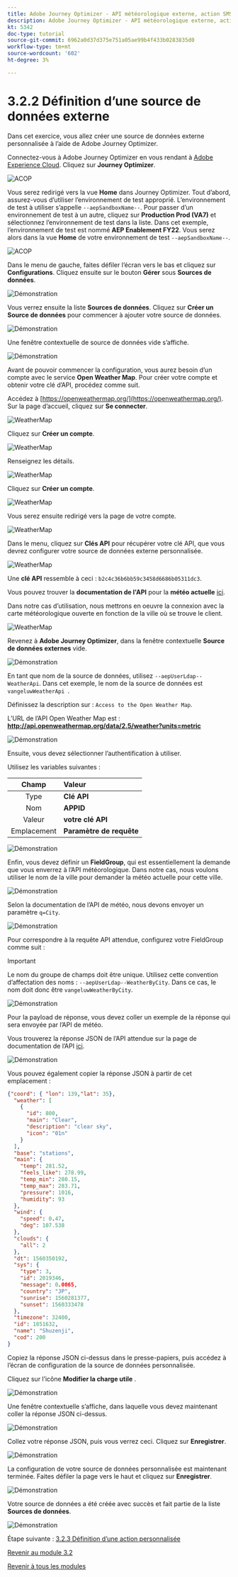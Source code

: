 ```yaml
---
title: Adobe Journey Optimizer - API météorologique externe, action SMS, etc. - Définition d’une source de données externe
description: Adobe Journey Optimizer - API météorologique externe, action SMS, etc. - Définition d’une source de données externe
kt: 5342
doc-type: tutorial
source-git-commit: 6962a0d37d375e751a05ae99b4f433b0283835d0
workflow-type: tm+mt
source-wordcount: '602'
ht-degree: 3%

---
```


# 3.2.2 Définition d’une source de données externe

Dans cet exercice, vous allez créer une source de données externe personnalisée à l’aide de Adobe Journey Optimizer.

Connectez-vous à Adobe Journey Optimizer en vous rendant à [Adobe Experience Cloud](https://experience.adobe.com?lang=fr). Cliquez sur **Journey Optimizer**.

![ACOP](./../../../modules/ajo-b2c/module3.2/images/acophome.png)

Vous serez redirigé vers la vue **Home** dans Journey Optimizer. Tout d’abord, assurez-vous d’utiliser l’environnement de test approprié. L’environnement de test à utiliser s’appelle `--aepSandboxName--`. Pour passer d’un environnement de test à un autre, cliquez sur **Production Prod (VA7)** et sélectionnez l’environnement de test dans la liste. Dans cet exemple, l’environnement de test est nommé **AEP Enablement FY22**. Vous serez alors dans la vue **Home** de votre environnement de test `--aepSandboxName--`.

![ACOP](./../../../modules/ajo-b2c/module3.2/images/acoptriglp.png)

Dans le menu de gauche, faites défiler l’écran vers le bas et cliquez sur **Configurations**. Cliquez ensuite sur le bouton **Gérer** sous **Sources de données**.

![Démonstration](./images/menudatasources.png)

Vous verrez ensuite la liste **Sources de données**.
Cliquez sur **Créer un Source de données** pour commencer à ajouter votre source de données.

![Démonstration](./images/dshome.png)

Une fenêtre contextuelle de source de données vide s’affiche.

![Démonstration](./images/emptyds.png)

Avant de pouvoir commencer la configuration, vous aurez besoin d’un compte avec le service **Open Weather Map**. Pour créer votre compte et obtenir votre clé d’API, procédez comme suit.

Accédez à [https://openweathermap.org/](https://openweathermap.org/). Sur la page d’accueil, cliquez sur **Se connecter**.

![WeatherMap](./images/owm.png)

Cliquez sur **Créer un compte**.

![WeatherMap](./images/owm1.png)

Renseignez les détails.

![WeatherMap](./images/owm2.png)

Cliquez sur **Créer un compte**.

![WeatherMap](./images/owm3.png)

Vous serez ensuite redirigé vers la page de votre compte.

![WeatherMap](./images/owm4.png)

Dans le menu, cliquez sur **Clés API** pour récupérer votre clé API, que vous devrez configurer votre source de données externe personnalisée.

![WeatherMap](./images/owm5.png)

Une **clé API** ressemble à ceci : `b2c4c36b6bb59c3458d6686b05311dc3`.

Vous pouvez trouver la **documentation de l&#39;API** pour la **météo actuelle** [ici](https://openweathermap.org/current).

Dans notre cas d’utilisation, nous mettrons en oeuvre la connexion avec la carte météorologique ouverte en fonction de la ville où se trouve le client.

![WeatherMap](./images/owm6.png)

Revenez à **Adobe Journey Optimizer**, dans la fenêtre contextuelle **Source de données externes** vide.

![Démonstration](./images/emptyds.png)

En tant que nom de la source de données, utilisez `--aepUserLdap--WeatherApi`. Dans cet exemple, le nom de la source de données est `vangeluwWeatherApi `.

Définissez la description sur : `Access to the Open Weather Map`.

L’URL de l’API Open Weather Map est : **http://api.openweathermap.org/data/2.5/weather?units=metric**

![Démonstration](./images/dsname.png)

Ensuite, vous devez sélectionner l’authentification à utiliser.

Utilisez les variables suivantes :

| Champ | Valeur |
|:-----------------------:| :-----------------------|
| Type | **Clé API** |
| Nom | **APPID** |
| Valeur | **votre clé API** |
| Emplacement | **Paramètre de requête** |

![Démonstration](./images/dsauth.png)

Enfin, vous devez définir un **FieldGroup**, qui est essentiellement la demande que vous enverrez à l’API météorologique. Dans notre cas, nous voulons utiliser le nom de la ville pour demander la météo actuelle pour cette ville.

![Démonstration](./images/fg.png)

Selon la documentation de l’API de météo, nous devons envoyer un paramètre `q=City`.

![Démonstration](./images/owmapi.png)

Pour correspondre à la requête API attendue, configurez votre FieldGroup comme suit :

>[!IMPORTANT]
>
>Le nom du groupe de champs doit être unique. Utilisez cette convention d’affectation des noms : `--aepUserLdap--WeatherByCity`. Dans ce cas, le nom doit donc être `vangeluwWeatherByCity`.

![Démonstration](./images/fg1.png)

Pour la payload de réponse, vous devez coller un exemple de la réponse qui sera envoyée par l’API de météo.

Vous trouverez la réponse JSON de l’API attendue sur la page de documentation de l’API [ ici](https://openweathermap.org/current).

![Démonstration](./images/owmapi1.png)

Vous pouvez également copier la réponse JSON à partir de cet emplacement :

```json
{"coord": { "lon": 139,"lat": 35},
  "weather": [
    {
      "id": 800,
      "main": "Clear",
      "description": "clear sky",
      "icon": "01n"
    }
  ],
  "base": "stations",
  "main": {
    "temp": 281.52,
    "feels_like": 278.99,
    "temp_min": 280.15,
    "temp_max": 283.71,
    "pressure": 1016,
    "humidity": 93
  },
  "wind": {
    "speed": 0.47,
    "deg": 107.538
  },
  "clouds": {
    "all": 2
  },
  "dt": 1560350192,
  "sys": {
    "type": 3,
    "id": 2019346,
    "message": 0.0065,
    "country": "JP",
    "sunrise": 1560281377,
    "sunset": 1560333478
  },
  "timezone": 32400,
  "id": 1851632,
  "name": "Shuzenji",
  "cod": 200
}
```

Copiez la réponse JSON ci-dessus dans le presse-papiers, puis accédez à l’écran de configuration de la source de données personnalisée.

Cliquez sur l’icône **Modifier la charge utile** .

![Démonstration](./images/owmapi2.png)

Une fenêtre contextuelle s’affiche, dans laquelle vous devez maintenant coller la réponse JSON ci-dessus.

![Démonstration](./images/owmapi3.png)

Collez votre réponse JSON, puis vous verrez ceci. Cliquez sur **Enregistrer**.

![Démonstration](./images/owmapi4.png)

La configuration de votre source de données personnalisée est maintenant terminée. Faites défiler la page vers le haut et cliquez sur **Enregistrer**.

![Démonstration](./images/dssave.png)

Votre source de données a été créée avec succès et fait partie de la liste **Sources de données**.

![Démonstration](./images/dslist.png)

Étape suivante : [3.2.3 Définition d’une action personnalisée](./ex3.md)

[Revenir au module 3.2](journey-orchestration-external-weather-api-sms.md)

[Revenir à tous les modules](../../../overview.md)

